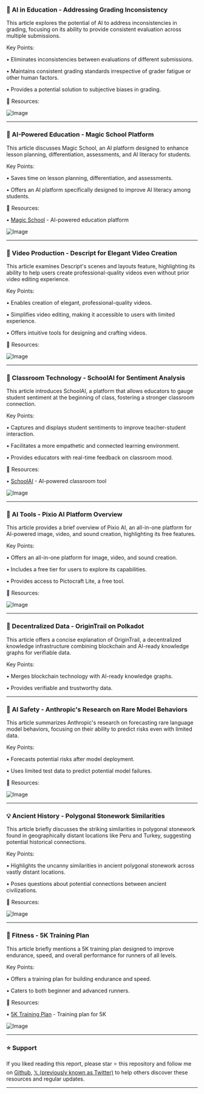### 🤖 AI in Education - Addressing Grading Inconsistency

This article explores the potential of AI to address inconsistencies in grading, focusing on its ability to provide consistent evaluation across multiple submissions.

Key Points:

• Eliminates inconsistencies between evaluations of different submissions.


• Maintains consistent grading standards irrespective of grader fatigue or other human factors.


• Provides a potential solution to subjective biases in grading.



🔗 Resources:

![Image](https://pbs.twimg.com/media/GkvbSo7XsAARxmT?format=jpg&name=small)


---

### 🚀 AI-Powered Education - Magic School Platform

This article discusses Magic School, an AI platform designed to enhance lesson planning, differentiation, assessments, and AI literacy for students.


Key Points:

• Saves time on lesson planning, differentiation, and assessments.


• Offers an AI platform specifically designed to improve AI literacy among students.



🔗 Resources:

• [Magic School](https://bit.ly/MagicFreeAI) - AI-powered education platform


![Image](https://pbs.twimg.com/media/GkvWK-aXoAAgNNY?format=jpg&name=small)


---

### 🤖 Video Production - Descript for Elegant Video Creation

This article examines Descript's scenes and layouts feature, highlighting its ability to help users create professional-quality videos even without prior video editing experience.

Key Points:

• Enables creation of elegant, professional-quality videos.


• Simplifies video editing, making it accessible to users with limited experience.


• Offers intuitive tools for designing and crafting videos.



🔗 Resources:

![Image](https://pbs.twimg.com/ext_tw_video_thumb/1894843025349861376/pu/img/4wN2b0Z93mHJ1AAq.jpg)


---

### 🤖 Classroom Technology - SchoolAI for Sentiment Analysis

This article introduces SchoolAI, a platform that allows educators to gauge student sentiment at the beginning of class, fostering a stronger classroom connection.

Key Points:

• Captures and displays student sentiments to improve teacher-student interaction.


• Facilitates a more empathetic and connected learning environment.


• Provides educators with real-time feedback on classroom mood.


🔗 Resources:

• [SchoolAI](https://app.schoolai.com/spaces/clnaw1sto0001yvpt854ge7hs?utm_source=social&utm_medium=Twitter&utm_campaign=Post&utm_term=Spaces) - AI-powered classroom tool


![Image](https://pbs.twimg.com/media/GkvYJRgWQAATaCB?format=jpg&name=360x360)


---

### 🚀 AI Tools - Pixio AI Platform Overview

This article provides a brief overview of Pixio AI, an all-in-one platform for AI-powered image, video, and sound creation, highlighting its free features.

Key Points:

• Offers an all-in-one platform for image, video, and sound creation.


• Includes a free tier for users to explore its capabilities.


• Provides access to Pictocraft Lite, a free tool.



🔗 Resources:

![Image](https://pbs.twimg.com/media/GksV_ZqWkAApUsE?format=jpg&name=small)


---

### 🤖 Decentralized Data - OriginTrail on Polkadot

This article offers a concise explanation of OriginTrail, a decentralized knowledge infrastructure combining blockchain and AI-ready knowledge graphs for verifiable data.

Key Points:

• Merges blockchain technology with AI-ready knowledge graphs.


• Provides verifiable and trustworthy data.



---

### 🤖 AI Safety - Anthropic's Research on Rare Model Behaviors

This article summarizes Anthropic's research on forecasting rare language model behaviors, focusing on their ability to predict risks even with limited data.

Key Points:

• Forecasts potential risks after model deployment.


• Uses limited test data to predict potential model failures.



🔗 Resources:

![Image](https://pbs.twimg.com/media/GkqWnfeXYAAEcny?format=jpg&name=small)


---

### 💡 Ancient History - Polygonal Stonework Similarities

This article briefly discusses the striking similarities in polygonal stonework found in geographically distant locations like Peru and Turkey, suggesting potential historical connections.

Key Points:

• Highlights the uncanny similarities in ancient polygonal stonework across vastly distant locations.


• Poses questions about potential connections between ancient civilizations.



🔗 Resources:

![Image](https://pbs.twimg.com/media/GkLJZfKWAAAG7am?format=jpg&name=900x900)


---

### 🚀 Fitness - 5K Training Plan

This article briefly mentions a 5K training plan designed to improve endurance, speed, and overall performance for runners of all levels.

Key Points:

• Offers a training plan for building endurance and speed.


• Caters to both beginner and advanced runners.



🔗 Resources:

• [5K Training Plan](http://Heyboss.xyz) - Training plan for 5K


![Image](https://pbs.twimg.com/ext_tw_video_thumb/1894138242418839554/pu/img/anNZrKCVGZtCuIZ7.jpg)


---

### ⭐️ Support

If you liked reading this report, please star ⭐️ this repository and follow me on [Github](https://github.com/Drix10), [𝕏 (previously known as Twitter)](https://x.com/DRIX_10_) to help others discover these resources and regular updates.

---
